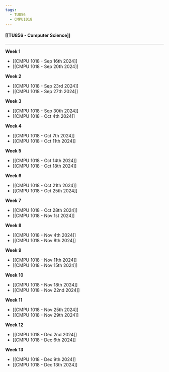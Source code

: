 ```yaml
---
tags:
  - TU856
  - CMPU1018
---
```

#### [[TU856 - Computer Science]]

---

**Week 1**
- [[CMPU 1018 - Sep 16th 2024]]
- [[CMPU 1018 - Sep 20th 2024]]

**Week 2**
- [[CMPU 1018 - Sep 23rd 2024]]
- [[CMPU 1018 - Sep 27th 2024]]

**Week 3**
- [[CMPU 1018 - Sep 30th 2024]]
- [[CMPU 1018 - Oct 4th 2024]]

**Week 4**
- [[CMPU 1018 - Oct 7th 2024]]
- [[CMPU 1018 - Oct 11th 2024]]

**Week 5**
- [[CMPU 1018 - Oct 14th 2024]]
- [[CMPU 1018 - Oct 18th 2024]]

**Week 6**
- [[CMPU 1018 - Oct 21th 2024]]
- [[CMPU 1018 - Oct 25th 2024]]

**Week 7**
- [[CMPU 1018 - Oct 28th 2024]]
- [[CMPU 1018 - Nov 1st 2024]]

**Week 8**
- [[CMPU 1018 - Nov 4th 2024]]
- [[CMPU 1018 - Nov 8th 2024]]

**Week 9**
- [[CMPU 1018 - Nov 11th 2024]]
- [[CMPU 1018 - Nov 15th 2024]]

**Week 10**
- [[CMPU 1018 - Nov 18th 2024]]
- [[CMPU 1018 - Nov 22nd 2024]]

**Week 11**
- [[CMPU 1018 - Nov 25th 2024]]
- [[CMPU 1018 - Nov 29th 2024]] 

**Week 12**
- [[CMPU 1018 - Dec 2nd 2024]]
- [[CMPU 1018 - Dec 6th 2024]]

**Week 13**
- [[CMPU 1018 - Dec 9th 2024]]
- [[CMPU 1018 - Dec 13th 2024]]
